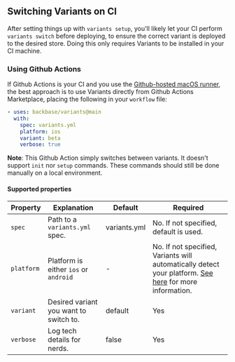 ## Switching Variants on CI

After setting things up with `variants setup`, you'll likely let your CI perform `variants switch` before deploying, to ensure the correct variant is deployed to the desired store. Doing this only requires Variants to be installed in your CI machine.

### Using Github Actions

If Github Actions is your CI and you use the [Github-hosted macOS runner](https://docs.github.com/en/free-pro-team@latest/actions/reference/specifications-for-github-hosted-runners), the best approach is to use Variants directly from Github Actions Marketplace, placing the following in your `workflow` file:

```yaml
- uses: backbase/variants@main
  with:
    spec: variants.yml
    platform: ios
    variant: beta
    verbose: true
```

**Note**: This Github Action simply switches between variants. It doesn't support `init` nor `setup` commands. These commands should still be done manually on a local environment.

#### Supported properties

| Property | Explanation | Default | Required |
| ------- | ------------- | ----------- | --------- |
| `spec` | Path to a `variants.yml` spec.  | variants.yml | No. If not specified, default is used. | 
| `platform` | Platform is either `ios` or `android` | - | No. If not specified, Variants will automatically detect your platform. [See here](PLATFORM_AUTO_DETECTION.md) for more information. |
| `variant` | Desired variant you want to switch to. | default | Yes |
| `verbose` | Log tech details for nerds. | false | Yes |
